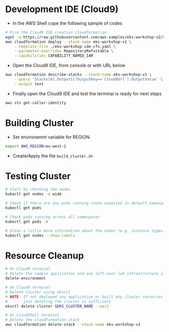 # Development IDE (Cloud9)

- In the AWS Shell cope the following sample  of codes

```bash
# Fire the Cloud9 IDE creation cloudformation
wget -q https://raw.githubusercontent.com/aws-samples/eks-workshop-v2/stable/lab/cfn/eks-workshop-ide-cfn.yaml -O eks-workshop-ide-cfn.yaml
aws cloudformation deploy --stack-name eks-workshop-v1 \
    --template-file ./eks-workshop-ide-cfn.yaml \
    --parameter-overrides RepositoryRef=stable \
    --capabilities CAPABILITY_NAMED_IAM
```

- Open the Cloud9 IDE, from console or with URL below

```bash
aws cloudformation describe-stacks --stack-name eks-workshop-v1 \
    --query 'Stacks[0].Outputs[?OutputKey==`Cloud9Url`].OutputValue' \
    --output text
```

- Finally open the Cloud9 IDE and test the terminal is ready for next steps

```bash
aws sts get-caller-identity
```

# Building Cluster

- Set environemnt variable for REGION.

```bash
export AWS_REGION=eu-west-2
```

- Create/Apply the file `build_cluster.sh`


# Testing Cluster

```bash
# Start by checking the nodes
kubectl get nodes -o wide

# Check if there are any pods running (none expected in default namespace)
kubectl get pods

# Check pods running across all namespaces
kubectl get pods -A

# Glean a little more information about the nodes (e.g. instance types)
kubectl get nodes --show-labels
```

# Resource Cleanup

```bash
# On Cloud9 terminal
# Delete the sample application and any left-over lab infrastructure is removed
delete-environment

# On Cloud9 terminal
# Delete cluster using eksctl
# NOTE: If not deployed any application or built any cluster resources yet
#       just deleting the cluster is sufficient
eksctl delete cluster $EKS_CLUSTER_NAME --wait

# On CloudShell terminal
# Delete the cloudFormation stack 
aws cloudformation delete-stack --stack-name eks-workshop-v1
```